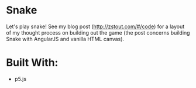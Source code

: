 # Snake

Let's play snake! See my blog post (http://zstout.com/#/code) for a layout of my thought process on building out the game (the post concerns building Snake with AngularJS and vanilla HTML canvas).

# Built With:
- p5.js
